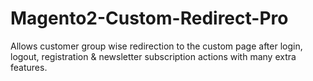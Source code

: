 # Magento2-Custom-Redirect-Pro
Allows customer group wise redirection to the custom page after login, logout, registration &amp; newsletter subscription actions with many extra features.
